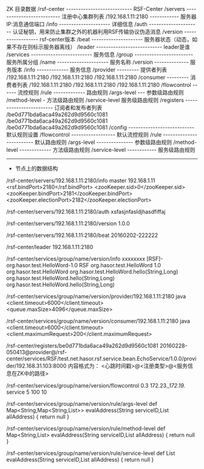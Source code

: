 ZK 目录数据
	/rsf-center --------------------------- RSF-Center
		/servers -------------------------- 注册中心集群列表
			/192.168.1.11:2180 ------------ 服务器IP:消息通信端口
				/info --------------------- 详细信息
				/auth --------------------- 认证秘钥，用来防止集群之外的机器利用RSF传输协议伪造消息
				/version ------------------ rsf-center版本
				/beat --------------------- 服务器状态（动态，如果不存在则标示服务器离线）
		/leader --------------------------- leader是谁
		/services ------------------------- 服务信息
			/group ------------------------ 服务所属分组
				/name --------------------- 服务名称
					/version -------------- 服务版本
						/info ------------- 服务信息
						/provider --------- 提供者列表
							/192.168.1.11:2180
							/192.168.1.11:2180
							/192.168.1.11:2180
						/consumer --------- 消费者列表
							/192.168.1.11:2180
							/192.168.1.11:2180
							/192.168.1.11:2180
						/flowcontrol ------ 流控规则
						/rule ------------- 路由规则
							/args-level --- 参数级路由规则
							/method-level - 方法级路由规则
							/service-level  服务级路由规则
		/registers ------------------------ 订阅者和发布者列表
			/be0d771bda6aca49a262d9d9560c1081
			/be0d771bda6aca49a262d9d9560c1081
			/be0d771bda6aca49a262d9d9560c1081
		/config --------------------------- 默认规则设置
			/flowcontrol ------------------ 默认流控规则
			/rule ------------------------- 默认路由规则
				/args-level --------------- 参数级路由规则
				/method-level ------------- 方法级路由规则
				/service-level ------------ 服务级路由规则
								
------------------------------------------------------------------------------
- 节点上的数据结构

/rsf-center/servers/192.168.1.11:2180/info
	<info>
		<workMode>master</workMode>								<!-- 工作模式：Master、Slave、Alone -->
		<inetAddress>192.168.1.11</inetAddress>					<!-- 注册中心地址，RSF客户端连接到这个地址 -->
		<rsf.bindPort>2180</rsf.bindPort>						<!-- 注册中心端口，RSF客户端连接到这个端口 -->
		<zooKeeper.sid>0</zooKeeper.sid>						<!-- 集群中sid -->
		<zooKeeper.bindPort>2181</zooKeeper.bindPort>			<!-- 集群中用于zk信息传输的端口 -->
		<zooKeeper.electionPort>2182</zooKeeper.electionPort>	<!-- 集群中用于zk选举的端口 -->
	</info>

/rsf-center/servers/192.168.1.11:2180/auth
	xsfasjnfasldjhasdfiffaj

/rsf-center/servers/192.168.1.11:2180/version
	1.0.0

/rsf-center/servers/192.168.1.11:2180/beat
	20160202-222222

/rsf-center/leader
	192.168.1.11:2180

/rsf-center/services/group/name/version/info
	<info>
		<hashCode>xxxxxxxx</hashCode>										<!-- 服务签名 -->
		<bindID>[RSF]-org.hasor.test.HelloWord-1.0</bindID>					<!-- BindID -->
		<group>RSF</group>													<!-- Group -->
		<name>org.hasor.test.HelloWord</name>								<!-- Name -->
		<version>1.0</version>												<!-- Version -->
		<bindType>org.hasor.test.HelloWord</bindTypen>						<!-- Type -->
		<serviceList>														<!-- 接口信息 -->
			<method>org.hasor.test.HelloWord.hello(String,Long)</method>
			<method>org.hasor.test.HelloWord.hello(String,Long)</method>
			<method>org.hasor.test.HelloWord.hello(String,Long)</method>
		</serviceList>
	</info>

/rsf-center/services/group/name/version/provider/192.168.1.11:2180
	<info>
		<serializeType>java</serializeType>					<!-- 传输序列化协议 -->
		<client.timeout>6000</client.timeout>				<!-- rsf调用超时时间-->
		<queue.maxSize>4096</queue.maxSize>					<!-- 最大服务处理队列长度 -->
	</info>

/rsf-center/services/group/name/version/consumer/192.168.1.11:2180
	<info>
		<serializeType>java</serializeType>					<!-- 传输序列化协议 -->
		<client.timeout>6000</client.timeout>				<!-- rsf调用超时时间-->
		<client.maximumRequest>200</client.maximumRequest>	<!-- 最大并发请求数 -->
	</info>

/rsf-center/registers/be0d771bda6aca49a262d9d9560c1081
	20160228-050413@provider@/rsf-center/services/RSF/test.net.hasor.rsf.service.bean.EchoService/1.0.0/provider/192.168.31.103:8000
	内容格式为：
		<心跳时间戳>@<注册类型>@<服务信息在ZK中的路径>

/rsf-center/services/group/name/version/flowcontrol
	<controlSet>
		<!-- 单元化规则 -->
		<flowControl enable="true" type="unit">
			<threshold>0.3</threshold>                  <!-- 本地机房占比低于这个数时启用跨机房 -->
			<exclusions>172.23.*,172.19.*</exclusions>  <!-- 当本机IP属于下面这个网段时则不生效 -->
		</flowControl>
		<!-- 服务地址选取规则 -->
		<flowControl enable="true" type="random">
		</flowControl>
		<!-- QoS流量控制规则 -->
		<flowControl enable="true" type="Speed">
			<action>service</action>    				<!-- 速率控制方式：每服务、每方法、每地址 -->
			<rate>5</rate>             					<!-- 稳态速率 -->
			<peak>100</peak>            				<!-- 峰值速率 -->
			<timeWindow>10</timeWindow> 				<!-- 时间窗口 -->
		</flowControl>
	</controlSet>

/rsf-center/services/group/name/version/rule/args-level
	def Map<String,Map<String,List<String>>> evalAddress(String serviceID,List<String> allAddress)  {
	    return null
	}

/rsf-center/services/group/name/version/rule/method-level
	def Map<String,List<String>> evalAddress(String serviceID,List<String> allAddress)  {
	    return null
	}

/rsf-center/services/group/name/version/rule/service-level
	def List<String> evalAddress(String serviceID,List<String> allAddress)  {
	    return null
	}
